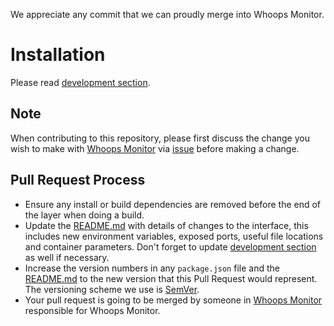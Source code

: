 We appreciate any commit that we can proudly merge into Whoops Monitor.

# Installation

Please read [development section](/docs/development.md).

## Note

When contributing to this repository, please first discuss the change you wish to make with [Whoops Monitor](http://github.com/mallgroup) via [issue](https://github.com/whoopsmonitor/whoopsmonitor/issues) before making a change.

## Pull Request Process

-   Ensure any install or build dependencies are removed before the end of the layer when doing a build.
-   Update the [README.md](README.md) with details of changes to the interface, this includes new environment variables, exposed ports, useful file locations and container parameters. Don't forget to update [development section](/docs/development.md) as well if necessary.
-   Increase the version numbers in any `package.json` file and the [README.md](/README.md) to the new version that this Pull Request would represent. The versioning scheme we use is [SemVer](https://semver.org/).
-   Your pull request is going to be merged by someone in [Whoops Monitor](http://github.com/whoopsmonitor) responsible for Whoops Monitor.
